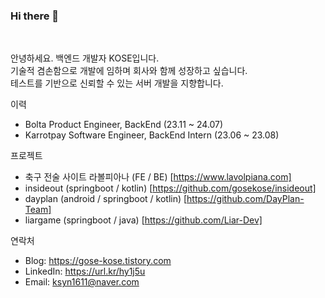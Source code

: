 ### Hi there 👋

</br>

<!--
**gosekose/gosekose** is a ✨ _special_ ✨ repository because its `README.md` (this file) appears on your GitHub profile.

-->

안녕하세요. 백엔드 개발자 KOSE입니다. </br>
기술적 겸손함으로 개발에 임하며 회사와 함께 성장하고 싶습니다. </br>
테스트를 기반으로 신뢰할 수 있는 서버 개발을 지향합니다. </br>

이력
- Bolta Product Engineer, BackEnd (23.11 ~ 24.07)
- Karrotpay Software Engineer, BackEnd Intern (23.06 ~ 23.08)

프로젝트
- 축구 전술 사이트 라볼피아나 (FE / BE) [https://www.lavolpiana.com]
- insideout (springboot / kotlin) [https://github.com/gosekose/insideout]
- dayplan (android / springboot / kotlin) [https://github.com/DayPlan-Team]
- liargame (springboot / java) [https://github.com/Liar-Dev]

연락처
- Blog: https://gose-kose.tistory.com
- LinkedIn: https://url.kr/hy1j5u
- Email: ksyn1611@naver.com

